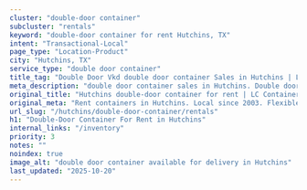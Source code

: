```yaml
---
cluster: "double-door container"
subcluster: "rentals"
keyword: "double-door container for rent Hutchins, TX"
intent: "Transactional-Local"
page_type: "Location-Product"
city: "Hutchins, TX"
service_type: "double door container"
title_tag: "Double Door Vkd double door container Sales in Hutchins | LC Container"
meta_description: "double door container sales in Hutchins. Double door containers for easy access. Fast delivery, competitive pricing. Serving double door container area. Quote ID: Z05. Call (214) 524-4168 for your free quote today."
original_title: "Hutchins double-door container for rent | LC Container"
original_meta: "Rent containers in Hutchins. Local since 2003. Flexible rental terms. Same-week delivery available. Get your free quote — call (214) 524-4168 today."
url_slug: "/hutchins/double-door-container/rentals"
h1: "Double-Door Container For Rent in Hutchins"
internal_links: "/inventory"
priority: 3
notes: ""
noindex: true
image_alt: "double door container available for delivery in Hutchins"
last_updated: "2025-10-20"
---
```


<!-- TODO: Add unique city/inventory copy, images, and internal links here. -->
